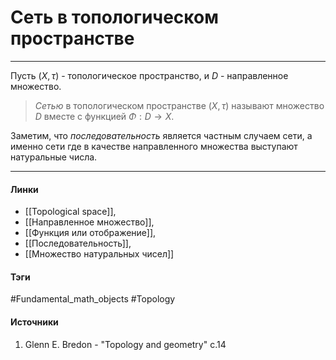 # Сеть в топологическом пространстве
***
Пусть $(X,\tau)$ - топологическое пространство, и $D$ - направленное множество.
> *Сетью* в топологическом пространстве $(X,\tau)$ называют множество $D$ вместе с функцией $\Phi:D\to X$.

Заметим, что *последовательность* является частным случаем сети, а именно сети где в качестве направленного множества выступают натуральные числа.
***
#### Линки
- [[Topological space]],
- [[Направленное множество]],
- [[Функция или отображение]],
- [[Последовательность]],
- [[Множество натуральных чисел]]
#### Тэги
 #Fundamental_math_objects 
 #Topology 
#### Источники
1. Glenn E. Bredon - "Topology and geometry" c.14